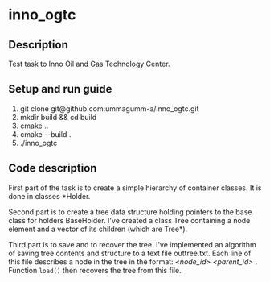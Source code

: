 # inno_ogtc

## Description
Test task to Inno Oil and Gas Technology Center.

## Setup and run guide
<ol>
<li>git clone git@github.com:ummagumm-a/inno_ogtc.git</li>
<li>mkdir build && cd build</li>
<li>cmake ..</li>
<li>cmake --build .</li>
<li>./inno_ogtc</li>
</ol>

## Code description
First part of the task is to create a simple hierarchy of container classes. It is done in classes *Holder.

Second part is to create a tree data structure holding pointers to the base class for holders BaseHolder. 
I've created a class Tree containing a node element and a vector of its children (which are Tree*).

Third part is to save and to recover the tree. I've implemented an algorithm of saving tree contents and structure to 
a text file outtree.txt. Each line of this file describes a node in the tree in the format:
*<node_id> <parent_id> <type of element in the node> <value of the element in the node>*. Function `load()` then recovers
the tree from this file.
